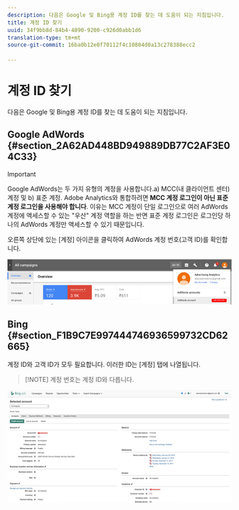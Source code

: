 ```yaml
---
description: 다음은 Google 및 Bing용 계정 ID를 찾는 데 도움이 되는 지침입니다.
title: 계정 ID 찾기
uuid: 34f9bb8d-84b4-4890-9200-c926d0abb1d6
translation-type: tm+mt
source-git-commit: 16ba0b12e0f70112f4c10804d0a13c278388ecc2

---
```



# 계정 ID 찾기

다음은 Google 및 Bing용 계정 ID를 찾는 데 도움이 되는 지침입니다.

## Google AdWords {#section_2A62AD448BD949889DB77C2AF3E04C33}

>[!IMPORTANT]
>
>Google AdWords는 두 가지 유형의 계정을 사용합니다.a) MCC(내 클라이언트 센터) 계정 및 b) 표준 계정. Adobe Analytics와 통합하려면 **MCC 계정 로그인이 아닌 표준 계정 로그인을 사용해야 합니다**. 이유는 MCC 계정이 단일 로그인으로 여러 AdWords 계정에 액세스할 수 있는 "우산" 계정 역할을 하는 반면 표준 계정 로그인은 로그인당 하나의 AdWords 계정만 액세스할 수 있기 때문입니다.

오른쪽 상단에 있는 [계정] 아이콘을 클릭하여 AdWords 계정 번호(고객 ID)를 확인합니다.

![](assets/google_account.png)

## Bing {#section_F1B9C7E997444746936599732CD62665}

계정 ID와 고객 ID가 모두 필요합니다. 이러한 ID는 [계정] 탭에 나열됩니다.

> [!NOTE] 계정 번호는 계정 ID와 다릅니다.

![](assets/bing_id.png)
